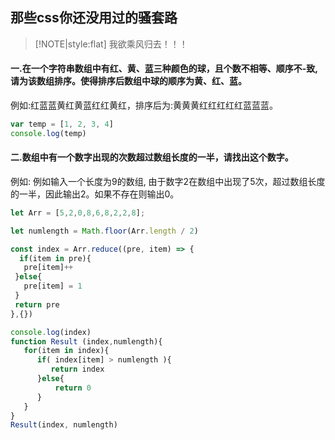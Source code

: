 <!--
 * @Author: suckson
 * @Date: 2019-09-02 11:04:18
 * @LastEditors: suckson
 * @LastEditTime: 2019-09-02 11:22:58
 -->
## 那些css你还没用过的骚套路
> [!NOTE|style:flat]  我欲乘风归去！！！

 ####  一.在一个字符串数组中有红、黄、蓝三种颜色的球，且个数不相等、顺序不-致,请为该数组排序。使得排序后数组中球的顺序为黄、红、蓝。
 例如:红蓝蓝黄红黄蓝红红黄红，排序后为:黄黄黄红红红红红蓝蓝蓝。
 ```js
var temp = [1, 2, 3, 4]
console.log(temp)


 ```
 ####  二.数组中有一个数字出现的次数超过数组长度的一半，请找出这个数字。
 例如: 例如输入一个长度为9的数组, 由于数字2在数组中出现了5次，超过数组长度的一半，因此输出2。如果不存在则输出0。
 ```js
let Arr = [5,2,0,8,6,8,2,2,8];

let numlength = Math.floor(Arr.length / 2)

const index = Arr.reduce((pre, item) => {
   if(item in pre){
    pre[item]++
  }else{
    pre[item] = 1 
  }
  return pre
},{})

console.log(index)
function Result (index,numlength){
    for(item in index){
       if( index[item] > numlength ){
          return index
       }else{
           return 0
       }
    }
}
Result(index, numlength)
 ```

